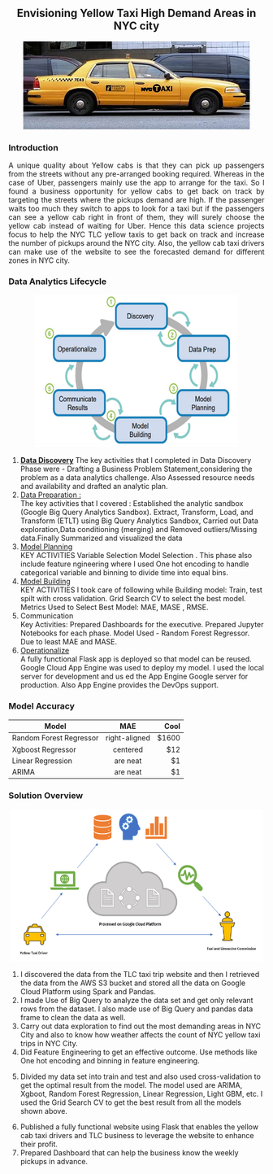 <h2 align="center">Envisioning Yellow Taxi High Demand Areas in NYC city</h2>

<p align="center">
<img src="https://github.com/ssrbazpur/Envisioning-Yellow-Taxi-High-Demand-Areas-in-NYC-city/blob/master/Screenshots/nyc%20taxi.jpg?raw=true"/>
</p>

<h3> Introduction</h3>
<p align="justify">A unique quality about Yellow cabs is that they can pick up passengers from the streets without any pre-arranged booking required. Whereas in the case of Uber, passengers mainly use the app to arrange for the taxi. So I found a business opportunity for yellow cabs to get back on track by targeting the streets where the pickups demand are high. If the passenger waits too much they switch to apps to look for a taxi but if the passengers can see a yellow cab right in front of them, they will surely choose the yellow cab instead of waiting for Uber. Hence this data science projects focus to help the NYC TLC yellow taxis to get back on track and increase the number of pickups
around the NYC city. Also, the yellow cab taxi drivers can make use of the website to see the forecasted demand for different zones in NYC city.</p>


<h3> Data Analytics Lifecycle </h3>
<p align="center">
<img width=400 height=300 src="https://github.com/ssrbazpur/Envisioning-Yellow-Taxi-High-Demand-Areas-in-NYC-city/blob/master/Screenshots/Data%20lifecycle.PNG?raw=true"/ >
  </p>
<ol> <li> <a href=""><b>Data Discovery</b></a>  The key activities that I completed in Data Discovery Phase were - Drafting a Business Problem Statement,considering the problem as a data analytics challenge. Also Assessed resource needs and availability and drafted an analytic plan.
 </li>
  
  <li><a href=""> Data Preparation : </a></li> The key activities that I covered :
 Established the analytic sandbox (Google Big Query Analytics Sandbox).
 Extract, Transform, Load, and Transform (ETLT) using Big Query Analytics Sandbox,
 Carried out Data exploration,Data conditioning (merging) and Removed outliers/Missing data.Finally Summarized and visualized the data

  <li> <a href="">Model Planning </a></li> KEY ACTIVITIES
Variable Selection
Model Selection . This phase also include feature ngineering where I used One hot encoding to handle categorical variable and binning to divide time into equal bins.   

  <li><a href=""> Model Building </a></li>KEY ACTIVITIES
I took care of following while Building model:
Train, test spilt with cross validation.
Grid Search CV to select the best model.
Metrics Used to Select Best Model: MAE, MASE , RMSE.

  

  <li> Communication </li>Key Activities:
Prepared Dashboards for the executive.
Prepared Jupyter Notebooks for each phase.
Model Used -  Random Forest Regressor.
Due to least MAE and MASE.
<li> <a href="">Operationalize</a> </li>A fully functional Flask app is deployed so that model can be reused.
 Google Cloud App Engine was used to deploy my model. 
 I used the local server for development and us ed the App Engine Google server for production. Also App Engine provides the DevOps support.
 

  </ol>
  
  <h3> Model Accuracy </h3>
  <p align="center">

| Model         | MAE           | Cool  |
| ------------- |:-------------:| -----:|
| Random Forest Regressor     | right-aligned | $1600 |
| Xgboost Regressor      | centered      |   $12 |
| Linear Regression | are neat      |    $1 |
| ARIMA | are neat      |    $1 |


</p>


<h3> Solution Overview </h3>
<p align="center">
<IMG height=300 width=500 SRC="https://github.com/ssrbazpur/Envisioning-Yellow-Taxi-High-Demand-Areas-in-NYC-city/raw/master/Screenshots/Communication.png?raw=true"/></p>
<ol>
  <li>
I discovered the data from the TLC taxi trip website and then I retrieved the data from the AWS S3 bucket and stored all the data on Google Cloud Platform using Spark and Pandas.</li>
  <li>
I made Use of Big Query to analyze the data set and get only relevant rows from the dataset. I also made use of Big Query and pandas data frame to clean the data as well.</li>
  <li>
Carry out data exploration to find out the most demanding areas in NYC City and also to know how weather affects the count of NYC yellow taxi trips in NYC City.</li>
  <li>
Did Feature Engineering to get an effective outcome. Use methods like One hot encoding and binning in feature engineering.</li>
  <li>
    
 Divided my data set into train and test and also used cross-validation to get the optimal result from the model. The model used are ARIMA, Xgboot, Random Forest Regression, Linear Regression, Light GBM, etc. I used the Grid Search CV to get the best result from all the models shown above.</li>
<li>
Published a fully functional website using Flask that enables the yellow cab taxi drivers and TLC business to leverage the website to enhance their profit.</li>
<li>
Prepared Dashboard that can help the business know the weekly pickups in advance.</li>
</ol>


